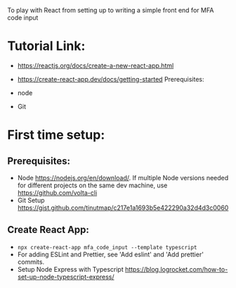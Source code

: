 To play with React from setting up to writing a simple front end for MFA code input

# Tutorial Link:

- https://reactjs.org/docs/create-a-new-react-app.html
- https://create-react-app.dev/docs/getting-started
  Prerequisites:

- node
- Git


# First time setup:

## Prerequisites:
- Node https://nodejs.org/en/download/. If multiple Node versions needed for different projects on the same dev machine, use https://github.com/volta-cli
- Git Setup https://gist.github.com/tinutmap/c217e1a1693b5e422290a32d4d3c0060
## Create React App:
- `npx create-react-app mfa_code_input --template typescript`
- For adding ESLint and Prettier, see 'Add eslint' and 'Add prettier' commits.
- Setup Node Express with Typescript https://blog.logrocket.com/how-to-set-up-node-typescript-express/